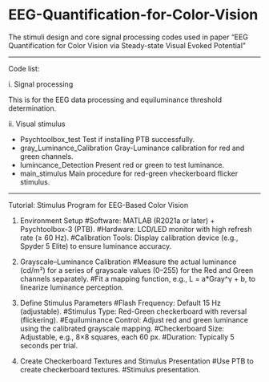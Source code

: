 # EEG-Quantification-for-Color-Vision
The stimuli design and core signal processing codes used in paper “EEG Quantification for Color Vision via Steady-state Visual Evoked Potential”

-----------------------------------------------------------------------------------------------------------------
Code list:

i.	Signal processing

This is for the EEG data processing and equiluminance threshold determination.

ii.	Visual stimulus
* Psychtoolbox_test
Test if installing PTB successfully.
* gray_Luminance_Calibration
Gray-Luminance calibration for red and green channels.
* lumincance_Detection
Present red or green to test luminance.
* main_stimulus
Main procedure for red-green vheckerboard flicker stimulus.

-----------------------------------------------------------------------------------------------------------------
Tutorial: Stimulus Program for EEG-Based Color Vision

1. Environment Setup
#Software: MATLAB (R2021a or later) + Psychtoolbox-3 (PTB).
#Hardware: LCD/LED monitor with high refresh rate (≥ 60 Hz).
#Calibration Tools: Display calibration device (e.g., Spyder 5 Elite) to ensure luminance accuracy.

2. Grayscale–Luminance Calibration
#Measure the actual luminance (cd/m²) for a series of grayscale values (0–255) for the Red and Green channels separately.
#Fit a mapping function, e.g., L = a*Gray^γ + b, to linearize luminance perception.

4. Define Stimulus Parameters
#Flash Frequency: Default 15 Hz (adjustable).
#Stimulus Type: Red-Green checkerboard with reversal (flickering).
#Equiluminance Control: Adjust red and green luminance using the calibrated grayscale mapping.
#Checkerboard Size: Adjustable, e.g., 8×8 squares, each 60 px.
#Duration: Typically 5 seconds per trial.

6. Create Checkerboard Textures and Stimulus Presentation
#Use PTB to create checkerboard textures.
#Stimulus presentation.


